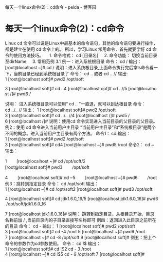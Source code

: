 每天一个linux命令(2)：cd命令 - peida - 博客园

#  每天一个linux命令(2)：cd命令

Linux cd 命令可以说是Linux中最基本的命令语句，其他的命令语句要进行操作，都是建立在使用 cd 命令上的。
所以，学习Linux 常用命令，首先就要学好 cd 命令的使用方法技巧。
    1. 命令格式：
cd [目录名]
    2. 命令功能：
切换当前目录至dirName
    3. 常用范例
3.1 例一：进入系统根目录
命令：
cd /
输出：
[root@localhost ~]# cd /
说明：进入系统根目录,上面命令执行完后拿ls命令看一下，当前目录已经到系统根目录了
命令：
cd .. 或者 cd .. //
输出:
1 [root@localhost soft]# pwd2 /opt/soft

3 [root@localhost soft]# cd ..4 [root@localhost opt]# cd ..//5 [root@localhost /]# pwd6 /

说明：
进入系统根目录可以使用“ cd .. ”一直退，就可以到达根目录
命令：
cd ../.. //
输出：
1 [root@localhost soft]# pwd2 /opt/soft
3 [root@localhost soft]# cd ../.. //4 [root@localhost /]# pwd5 /
6 [root@localhost /]#
说明：使用cd 命令实现进入当前目录的父目录的父目录。
例2：使用 cd 命令进入当前用户主目录
“当前用户主目录”和“系统根目录”是两个不同的概念。进入当前用户主目录有两个方法。
命令1：
cd
输出：
1 [root@localhost soft]# pwd2 /opt/soft
3 [root@localhost soft]# cd4 [root@localhost ~]# pwd5 /root
命令2：
cd ~
输出：

1 　　[root@localhost ~]# cd /opt/soft/2 　　[root@localhost soft]# pwd3 　　/opt/soft

4 　　[root@localhost soft]# cd ~5 　　[root@localhost ~]# pwd6 　　/root
例3：跳转到指定目录
命令：
cd /opt/soft
输出：
1 [root@localhost ~]# cd /opt/soft2 [root@localhost soft]# pwd3 /opt/soft

4 [root@localhost soft]# cd jdk1.6.0_16/5 [root@localhost jdk1.6.0_16]# pwd6 /opt/soft/jdk1.6.0_16

7 [root@localhost jdk1.6.0_16]#
说明：
跳转到指定目录，从根目录开始，目录名称前加 / ,当前目录内的子目录直接写名称即可
例四：返回进入此目录之前所在的目录
命令：
cd -
输出：
1 [root@localhost soft]# pwd2 /opt/soft
3 [root@localhost soft]# cd -4 /root
5 [root@localhost ~]# pwd6 /root
7 [root@localhost ~]# cd -8 /opt/soft
9 [root@localhost soft]#
例五：把上个命令的参数作为cd参数使用。
命令：
cd !$
输出：
1 [root@localhost soft]# cd !$2 cd -
3 /root
4 [root@localhost ~]# cd !$5 cd -
6 /opt/soft
7 [root@localhost soft]#